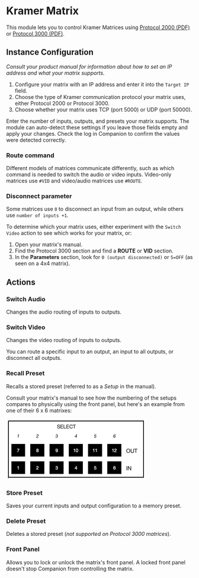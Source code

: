 # Kramer Matrix

This module lets you to control Kramer Matrices using [Protocol 2000 (PDF)](https://k.kramerav.com/downloads/protocols/protocol_2000_rev0_51.pdf) or [Protocol 3000 (PDF)](https://k.kramerav.com/downloads/protocols/protocol_3000_3.0_master_user.pdf).


## Instance Configuration
_Consult your product manual for information about how to set an IP address and what your matrix supports._

1. Configure your matrix with an IP address and enter it into the `Target IP` field.
2. Choose the type of Kramer communication protocol your matrix uses, either Protocol 2000 or Protocol 3000.
3. Choose whether your matrix uses TCP (port 5000) or UDP (port 50000).

Enter the number of inputs, outputs, and presets your matrix supports. The module can auto-detect these settings if you leave those fields empty and apply your changes. Check the log in Companion to confirm the values were detected correctly.

### Route command
Different models of matrices communicate differently, such as which command is needed to switch the audio or video inputs. Video-only matrices use `#VID` and video/audio matrices use `#ROUTE`.

### Disconnect parameter
Some matrices use `0` to disconnect an input from an output, while others use `number of inputs +1`.

To determine which your matrix uses, either experiment with the `Switch Video` action to see which works for your matrix, or:
1. Open your matrix's manual.
2. Find the Protocol 3000 section and find a **ROUTE** or **VID** section.
3. In the **Parameters** section, look for `0 (output disconnected)` or `5=OFF` (as seen on a 4x4 matrix).



## Actions
### Switch Audio
Changes the audio routing of inputs to outputs.


### Switch Video
Changes the video routing of inputs to outputs.

You can route a specific input to an output, an input to all outputs, or disconnect all outputs.


### Recall Preset
Recalls a stored preset (referred to as a *Setup* in the manual).

Consult your matrix's manual to see how the numbering of the setups compares to physically using the front panel, but here's an example from one of their 6 x 6 matrixes:

![matrix-panel](documentation/images/matrix-panel.png)


### Store Preset
Saves your current inputs and output configuration to a memory preset.


### Delete Preset
Deletes a stored preset (*not supported on Protocol 3000 matrices*).


### Front Panel
Allows you to lock or unlock the matrix's front panel. A locked front panel doesn't stop Companion from controlling the matrix.
